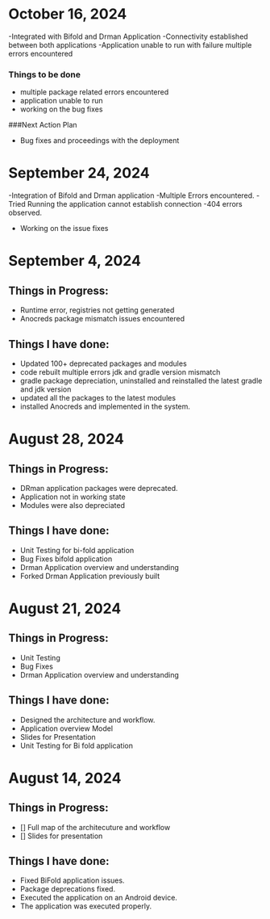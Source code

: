 # October 16, 2024
-Integrated with Bifold and Drman Application
-Connectivity established between both applications
-Application unable to run with failure multiple errors encountered

### Things to be done
- multiple package related errors encountered
- application unable to run
- working on the bug fixes

###Next Action Plan
- Bug fixes and proceedings with the deployment



# September 24, 2024
-Integration of Bifold and Drman application 
-Multiple Errors encountered. 
-Tried Running the application cannot establish connection
-404 errors observed. 
- Working on the issue fixes

# September 4, 2024
## Things in Progress:
- Runtime error, registries not getting generated
- Anocreds package mismatch issues encountered
  
## Things I have done: 
- Updated 100+ deprecated packages and modules
- code rebuilt multiple errors jdk and gradle version mismatch
- gradle package depreciation, uninstalled and reinstalled the latest gradle and jdk version
- updated all the packages to the latest modules
- installed Anocreds and implemented in the system.



# August 28, 2024
## Things in Progress:
- DRman application packages were deprecated.
- Application not in working state
- Modules were also depreciated
  

## Things I have done: 
- Unit Testing for bi-fold application
- Bug Fixes bifold application
- Drman Application overview and understanding
- Forked Drman Application previously built


# August 21, 2024
## Things in Progress:
- Unit Testing
- Bug Fixes
- Drman Application overview and understanding
  

## Things I have done: 
- Designed the architecture and workflow.
- Application overview Model
- Slides for Presentation
- Unit Testing for Bi fold application


# August 14, 2024
## Things in Progress: 
- [] Full map of the architecuture and workflow
- [] Slides for  presentation
  

## Things I have done: 
- Fixed BiFold application issues.
- Package deprecations fixed.
- Executed the application on an Android device.
- The application was executed properly. 
